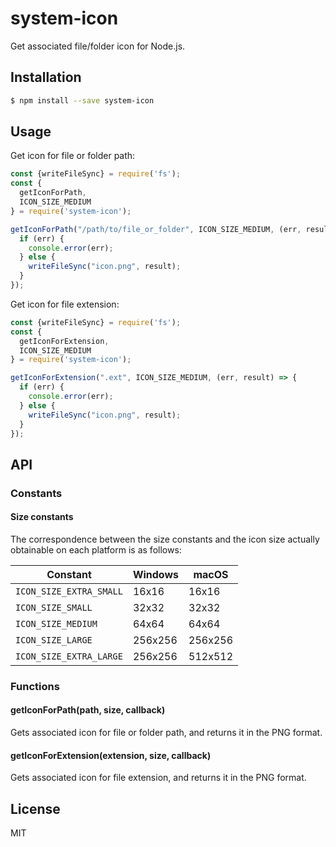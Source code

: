 # system-icon

Get associated file/folder icon for Node.js.

## Installation

```bash
$ npm install --save system-icon
```

## Usage

Get icon for file or folder path:

```js
const {writeFileSync} = require('fs');
const {
  getIconForPath,
  ICON_SIZE_MEDIUM
} = require('system-icon');

getIconForPath("/path/to/file_or_folder", ICON_SIZE_MEDIUM, (err, result) => {
  if (err) {
    console.error(err);
  } else {
    writeFileSync("icon.png", result);
  }
});
```

Get icon for file extension:

```js
const {writeFileSync} = require('fs');
const {
  getIconForExtension,
  ICON_SIZE_MEDIUM
} = require('system-icon');

getIconForExtension(".ext", ICON_SIZE_MEDIUM, (err, result) => {
  if (err) {
    console.error(err);
  } else {
    writeFileSync("icon.png", result);
  }
});
```

## API

### Constants

#### Size constants

The correspondence between the size constants and the icon size actually obtainable on each platform is as follows:

| Constant                | Windows | macOS   |
| ----------------------- | ------- | ------- |
| `ICON_SIZE_EXTRA_SMALL` |  16x16  |  16x16  |
| `ICON_SIZE_SMALL`       |  32x32  |  32x32  |
| `ICON_SIZE_MEDIUM`      |  64x64  |  64x64  |
| `ICON_SIZE_LARGE`       | 256x256 | 256x256 |
| `ICON_SIZE_EXTRA_LARGE` | 256x256 | 512x512 |

### Functions

#### getIconForPath(path, size, callback)

Gets associated icon for file or folder path, and returns it in the PNG format.

#### getIconForExtension(extension, size, callback)

Gets associated icon for file extension, and returns it in the PNG format.

## License

MIT
